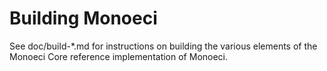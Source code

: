 Building Monoeci
=============

See doc/build-*.md for instructions on building the various
elements of the Monoeci Core reference implementation of Monoeci.
